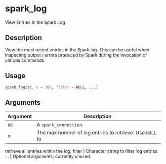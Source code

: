# spark_log


View Entries in the Spark Log




## Description

View the most recent entries in the Spark log. This can be useful when
inspecting output / errors produced by Spark during the invocation of
various commands.





## Usage
```r
spark_log(sc, n = 100, filter = NULL, ...)
```




## Arguments


Argument      |Description
------------- |----------------
sc | A ``spark_connection``.
n | The max number of log entries to retrieve. Use ``NULL`` to
retrieve all entries within the log.
filter | Character string to filter log entries.
... | Optional arguments; currently unused.







